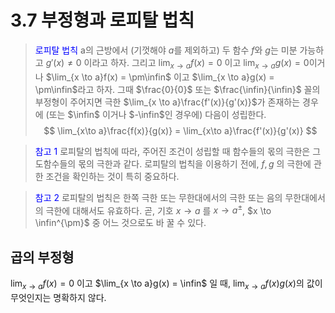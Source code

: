 # 3.7 부정형과 로피탈 법칙

> <span style="color:blue"> 로피탈 법칙 </span>
> a의 근방에서 (기껏해야 $a$를 제외하고) 두 함수 $f$와 $g$는 미분 가능하고 $g'(x) \neq 0$ 이라고 하자. 그리고 
> $\lim_{x \to a}f(x) = 0$ 이고 $\lim_{x \to a}g(x) = 0$이거나
> $\lim_{x \to a}f(x) = \pm\infin$ 이고 $\lim_{x \to a}g(x) = \pm\infin$라고 하자. 그때 $\frac{0}{0}$ 또는 $\frac{\infin}{\infin}$ 꼴의 부정형이 주어지면 극한 $\lim_{x \to a}\frac{f'(x)}{g'(x)}$가 존재하는 경우에 (또는 $\infin$ 이거나 $-\infin$인 경우에) 다음이 성립한다.
> $$
\lim_{x\to a}\frac{f(x)}{g(x)} = \lim_{x\to a}\frac{f'(x)}{g'(x)}
$$ 

> <span style="color:blue"> 참고 1 </span>
> 로피탈의 법칙에 따라, 주어진 조건이 성립할 때 함수들의 몫의 극한은 그 도함수들의 몫의 극한과 같다. 로피탈의 법칙을 이용하기 전에, $f, g$ 의 극한에 관한 조건을 확인하는 것이 특히 중요하다.

> <span style="color:blue"> 참고 2 </span>
> 로피탈의 법칙은 한쪽 극한 또는 무한대에서의 극한 또는 음의 무한대에서의 극한에 대해서도 유효하다. 곧, 기호 $x \to a$ 를 $x \to a^{\pm}$, $x \to \infin^{\pm}$ 중 어느 것으로도 바 꿀 수 있다. 

## 곱의 부정형

$\lim_{x \to a}f(x) = 0$ 이고 $\lim_{x \to a}g(x) = \infin$ 일 때, $\lim_{x \to a}f(x)g(x)$의 값이 무엇인지는 명확하지 않다.